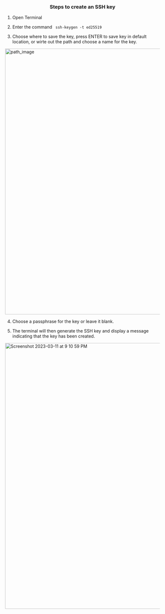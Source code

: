 ### <p align="center">  Steps to create an SSH key </p>

1. Open Terminal
2. Enter the command <code> ssh-keygen -t ed25519 </code>

3. Choose where to save the key, press ENTER to save key in default location, or wirte out the path and choose a name for the key.

<img width="866" alt="path_image" src="https://user-images.githubusercontent.com/124072294/224520413-74d4c3a4-8135-46c4-b89d-3f9ef335a2bd.png">

4. Choose a passphrase for the key or leave it blank.

5. The terminal will then generate the SSH key and display a message indicating that the key has been created.

<img width="866" alt="Screenshot 2023-03-11 at 9 10 59 PM" src="https://user-images.githubusercontent.com/124072294/224520416-dbb5ae04-7919-4794-982b-7e0461351b28.png">
